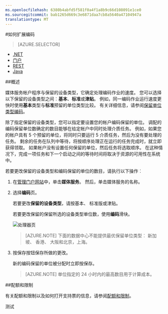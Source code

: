 ```yaml
---
ms.openlocfilehash: 6380b4abfd5f581f0a4f1a8b9c66d108091e1ce0
ms.sourcegitcommit: bab1265d669c3e6871daa7cb8a5640a47104947a
translationtype: MT
---
```

<properties 
    pageTitle="如何扩展编码保留单位" 
    description="了解如何调整通过指定数按需数据流保留单元和编码的预留单位，要将您的帐户以使用配置的介质服务。" 
    services="media-services" 
    documentationCenter="" 
    authors="juliako" 
    manager="dwrede" 
    editor=""/>

<tags 
    ms.service="media-services" 
    ms.workload="media" 
    ms.tgt_pltfrm="na" 
    ms.devlang="na" 
    ms.topic="article" 
    ms.date="08/11/2015"  
    ms.author="juliako"/>


#如何扩展编码

> [AZURE.SELECTOR]
- [.NET](media-services-dotnet-encoding-units.md)
- [门户](media-services-portal-encoding-units.md)
- [REST](https://msdn.microsoft.com/library/azure/dn859236.aspx)
- [Java](https://github.com/southworkscom/azure-sdk-for-media-services-java-samples)

##概述

媒体服务帐户程序与保留的设备类型，它确定处理编码作业的速度。 您可以选择以下保留的设备类型之间︰**基本**、**标准**或**津贴**。 例如，同一编码作业运行速度更快时使用**基本**类型与**标准**预留的单位类型比较。 有关详细信息，请参阅[保留单位类型编码](http://azure.microsoft.com/blog/author/milanga)。

除了指定保留的设备类型，您可以指定要设置您的帐户编码保留的单位。 调配的编码保留单位数确定的数目能够在给定帐户中同时处理介质任务。 例如，如果您的帐户具有 5 个预留的单位，将同时只要运行 5 介质任务，然后为没有要处理的任务。 剩余的任务在队列中等待，将按顺序处理正在运行的任务完成时，就立即获得领取。 如果帐户没有设置任何保留的单位，然后任务将选取顺序。 在这种情况下，完成一项任务和下一个启动之间的等待时间将取决于资源的可用性在系统中。

若要更改保留的设备类型和编码保留的单位的数目，请执行以下操作︰

1. 在[管理门户网站](https://manage.windowsazure.com/)中，单击**媒体服务**。 然后，单击媒体服务的名称。

2. 选择**编码**页。 

    若要更改**保留的设备类型**，请按基本、 标准版或津贴。 

    若要更改保留的保留所选的设备类型单位数，使用**编码**滑块。 
    
    
    ![处理器页](./media/media-services-portal-encoding-units/media-services-encoding-scale.png)

      
    >[AZURE.NOTE] 下面的数据中心不能提供最优保留单位类型︰ 新加坡、 香港、 大阪和北京，上海。

3. 按保存按钮保存所做的更改。

    新的编码保留的单位被分配时立即按保存。

    >[AZURE.NOTE] 单位指定的 24 小时内的最高数目用于计算成本。

##配额和限制

有关配额和限制以及如何打开支持票的信息，请参阅[配额和限制](media-services-quotas-and-limitations.md)。




 
测试
